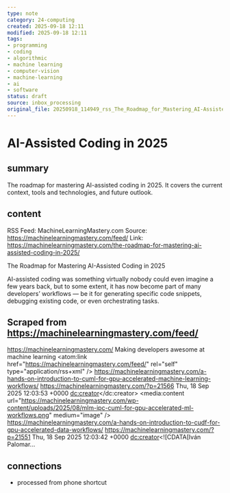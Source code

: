 ```yaml
---
type: note
category: 24-computing
created: 2025-09-18 12:11
modified: 2025-09-18 12:11
tags:
- programming
- coding
- algorithmic
- machine learning
- computer-vision
- machine-learning
- ai
- software
status: draft
source: inbox_processing
original_file: 20250918_114949_rss_The_Roadmap_for_Mastering_AI-Assisted_Coding_in_20.txt
---
```



# AI-Assisted Coding in 2025

## summary
The roadmap for mastering AI-assisted coding in 2025. It covers the current context, tools and technologies, and future outlook.

## content
RSS Feed: MachineLearningMastery.com
Source: https://machinelearningmastery.com/feed/
Link: https://machinelearningmastery.com/the-roadmap-for-mastering-ai-assisted-coding-in-2025/

The Roadmap for Mastering AI-Assisted Coding in 2025

AI-assisted coding was something virtually nobody could even imagine a few years back, but to some extent, it has now become part of many developers’ workflows &mdash; be it for generating specific code snippets, debugging existing code, or even orchestrating tasks.

## Scraped from https://machinelearningmastery.com/feed/
<?xml version="1.0" encoding="UTF-8"?>
<rss version="2.0" 
    xmlns:atom="http://www.w3.org/2005/Atom" 
    xmlns:media="http://search.yahoo.com/mrss/"
    xmlns:dc="http://purl.org/dc/elements/1.1/">
    <channel>
        <title>MachineLearningMastery.com</title>
        <link>https://machinelearningmastery.com/</link>
        <description>Making developers awesome at machine learning</description>
        <atom:link href="https://machinelearningmastery.com/feed/" rel="self" type="application/rss+xml" />
            	<item>
                	<title>A Hands-On Introduction to cuML for GPU-Accelerated Machine Learning Workflows</title>
               		<description><![CDATA[This article offers a hands-on Python introduction to <a href="https://docs.]]></description>
                	<link>https://machinelearningmastery.com/a-hands-on-introduction-to-cuml-for-gpu-accelerated-machine-learning-workflows/</link>
                	<guid isPermaLink="false">https://machinelearningmastery.com/?p=21566</guid>
                	<pubDate>Thu, 18 Sep 2025 12:03:53 +0000</pubDate>
                	<dc:creator><![CDATA[Iván Palomares Carrascosa]]></dc:creator>
                	<media:content url="https://machinelearningmastery.com/wp-content/uploads/2025/08/mlm-ipc-cuml-for-gpu-accelerated-ml-workflows.png" medium="image" />
		</item>
            	<item>
                	<title>A Hands-On Introduction to cuDF for GPU-Accelerated Data Workflows</title>
               		<description><![CDATA[This article introduces, through a hands-on Python example, cuDF : one of the latest Python libraries designed by <a href="https://rapids.]]></description>
                	<link>https://machinelearningmastery.com/a-hands-on-introduction-to-cudf-for-gpu-accelerated-data-workflows/</link>
                	<guid isPermaLink="false">https://machinelearningmastery.com/?p=21551</guid>
                	<pubDate>Thu, 18 Sep 2025 12:03:42 +0000</pubDate>
                	<dc:creator><![CDATA[Iván Palomar...


## connections
- processed from phone shortcut
